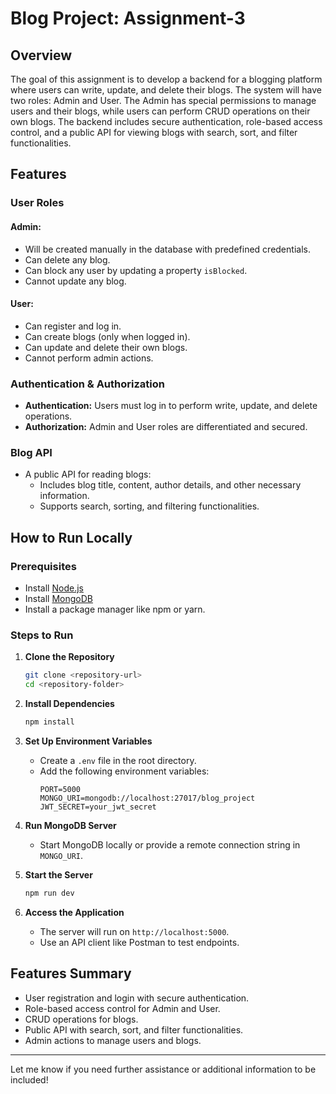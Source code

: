 # Blog Project: Assignment-3

## Overview
The goal of this assignment is to develop a backend for a blogging platform where users can write, update, and delete their blogs. The system will have two roles: Admin and User. The Admin has special permissions to manage users and their blogs, while users can perform CRUD operations on their own blogs. The backend includes secure authentication, role-based access control, and a public API for viewing blogs with search, sort, and filter functionalities.

## Features

### User Roles
#### Admin:
- Will be created manually in the database with predefined credentials.
- Can delete any blog.
- Can block any user by updating a property `isBlocked`.
- Cannot update any blog.

#### User:
- Can register and log in.
- Can create blogs (only when logged in).
- Can update and delete their own blogs.
- Cannot perform admin actions.

### Authentication & Authorization
- **Authentication:** Users must log in to perform write, update, and delete operations.
- **Authorization:** Admin and User roles are differentiated and secured.

### Blog API
- A public API for reading blogs:
  - Includes blog title, content, author details, and other necessary information.
  - Supports search, sorting, and filtering functionalities.

## How to Run Locally

### Prerequisites
- Install [Node.js](https://nodejs.org/)
- Install [MongoDB](https://www.mongodb.com/)
- Install a package manager like npm or yarn.

### Steps to Run
1. **Clone the Repository**
   ```bash
   git clone <repository-url>
   cd <repository-folder>
   ```

2. **Install Dependencies**
   ```bash
   npm install
   ```

3. **Set Up Environment Variables**
   - Create a `.env` file in the root directory.
   - Add the following environment variables:
     ```env
     PORT=5000
     MONGO_URI=mongodb://localhost:27017/blog_project
     JWT_SECRET=your_jwt_secret
     ```

4. **Run MongoDB Server**
   - Start MongoDB locally or provide a remote connection string in `MONGO_URI`.

5. **Start the Server**
   ```bash
   npm run dev
   ```

6. **Access the Application**
   - The server will run on `http://localhost:5000`.
   - Use an API client like Postman to test endpoints.

## Features Summary
- User registration and login with secure authentication.
- Role-based access control for Admin and User.
- CRUD operations for blogs.
- Public API with search, sort, and filter functionalities.
- Admin actions to manage users and blogs.

---

Let me know if you need further assistance or additional information to be included!

